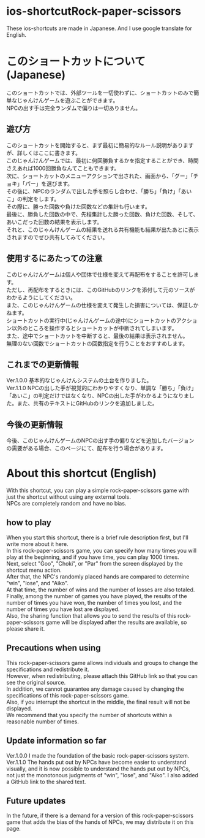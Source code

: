 # ios-shortcutRock-paper-scissors
These ios-shortcuts are made in Japanese. And I use google translate for English.

# このショートカットについて(Japanese)

このショートカットでは、外部ツールを一切使わずに、ショートカットのみで簡単なじゃんけんゲームを遊ぶことができます。  
NPCの出す手は完全ランダムで偏りは一切ありません。  

## 遊び方

このショートカットを開始すると、まず最初に簡易的なルール説明がありますが、詳しくはここに書きます。  
このじゃんけんゲームでは、最初に何回勝負するかを指定することができ、時間さえあれば1000回勝負なんてこともできます。  
次に、ショートカットのメニューアクションで出された、画面から、「グー」「チョキ」「パー」を選びます。  
その後に、NPCのランダムで出した手を照らし合わせ、「勝ち」「負け」「あいこ」の判定をします。  
その際に、勝った回数や負けた回数などの集計も行います。  
最後に、勝負した回数の中で、先程集計した勝った回数、負けた回数、そして、あいこだった回数の結果を表示します。  
それと、このじゃんけんゲームの結果を送れる共有機能も結果が出たあとに表示されますのでぜひ共有してみてください。  

## 使用するにあたっての注意

このじゃんけんゲームは個人や団体で仕様を変えて再配布をすることを許可します。  
ただし、再配布をするときには、このGitHubのリンクを添付して元のソースがわかるようにしてください。  
また、このじゃんけんゲームの仕様を変えて発生した損害については、保証しかねます。  
ショートカットの実行中(じゃんけんゲームの途中)にショートカットのアクション以外のところを操作するとショートカットが中断されてしまいます。  
また、途中でショートカットを中断すると、最後の結果は表示されません。  
無理のない回数でショートカットの回数指定を行うことをおすすめします。  

## これまでの更新情報

Ver.1.0.0 基本的なじゃんけんシステムの土台を作りました。  
Ver.1.1.0 NPCの出した手が視覚的にわかりやすくなり、単調な「勝ち」「負け」「あいこ」の判定だけではなくなり、NPCの出した手がわかるようになりました。また、共有のテキストにGitHubのリンクを追加しました。  

## 今後の更新情報

今後、このじゃんけんゲームのNPCの出す手の偏りなどを追加したバージョンの需要がある場合、このページにて、配布を行う場合があります。  


# About this shortcut (English)

With this shortcut, you can play a simple rock-paper-scissors game with just the shortcut without using any external tools.  
NPCs are completely random and have no bias.  

## how to play

When you start this shortcut, there is a brief rule description first, but I'll write more about it here.  
In this rock-paper-scissors game, you can specify how many times you will play at the beginning, and if you have time, you can play 1000 times.  
Next, select "Goo", "Choki", or "Par" from the screen displayed by the shortcut menu action.  
After that, the NPC's randomly placed hands are compared to determine "win", "lose", and "Aiko".  
At that time, the number of wins and the number of losses are also totaled.  
Finally, among the number of games you have played, the results of the number of times you have won, the number of times you lost, and the number of times you have lost are displayed.  
Also, the sharing function that allows you to send the results of this rock-paper-scissors game will be displayed after the results are available, so please share it.  

## Precautions when using

This rock-paper-scissors game allows individuals and groups to change the specifications and redistribute it.  
However, when redistributing, please attach this GitHub link so that you can see the original source.  
In addition, we cannot guarantee any damage caused by changing the specifications of this rock-paper-scissors game.  
Also, if you interrupt the shortcut in the middle, the final result will not be displayed.  
We recommend that you specify the number of shortcuts within a reasonable number of times.  

## Update information so far

Ver.1.0.0 I made the foundation of the basic rock-paper-scissors system.  
Ver.1.1.0 The hands put out by NPCs have become easier to understand visually, and it is now possible to understand the hands put out by NPCs, not just the monotonous judgments of "win", "lose", and "Aiko". I also added a GitHub link to the shared text.  

## Future updates

In the future, if there is a demand for a version of this rock-paper-scissors game that adds the bias of the hands of NPCs, we may distribute it on this page.  
